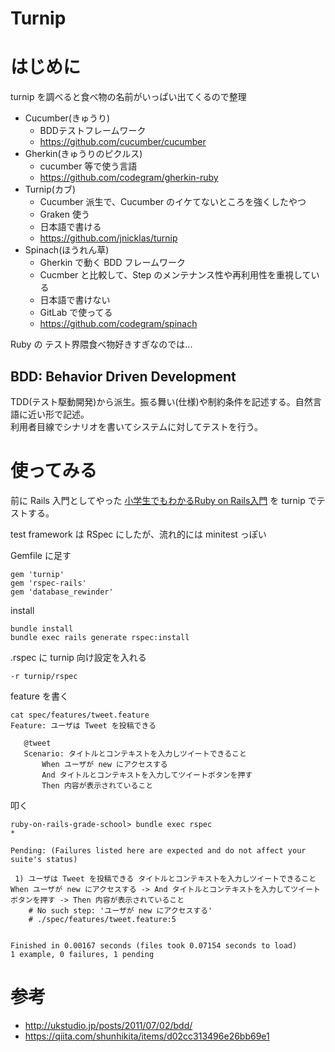 Turnip
===

# はじめに
turnip を調べると食べ物の名前がいっぱい出てくるので整理

- Cucumber(きゅうり)
  - BDDテストフレームワーク
  - https://github.com/cucumber/cucumber
- Gherkin(きゅうりのピクルス)
  - cucumber 等で使う言語
  - https://github.com/codegram/gherkin-ruby
- Turnip(カブ)
  - Cucumber 派生で、Cucumber のイケてないところを強くしたやつ
  - Graken 使う
  - 日本語で書ける
  - https://github.com/jnicklas/turnip
- Spinach(ほうれん草)
  - Gherkin で動く BDD フレームワーク
  - Cucmber と比較して、Step のメンテナンス性や再利用性を重視している
  - 日本語で書けない
  - GitLab で使ってる
  - https://github.com/codegram/spinach

Ruby の テスト界隈食べ物好きすぎなのでは...

## BDD: Behavior Driven Development

TDD(テスト駆動開発)から派生。振る舞い(仕様)や制約条件を記述する。自然言語に近い形で記述。  
利用者目線でシナリオを書いてシステムに対してテストを行う。


# 使ってみる

前に Rails 入門としてやった [小学生でもわかるRuby on Rails入門](https://github.com/nekottyo/ruby-on-rails-grade-schrool) を turnip でテストする。

test framework は RSpec にしたが、流れ的には minitest っぽい

Gemfile に足す

```
gem 'turnip'
gem 'rspec-rails'
gem 'database_rewinder'
```
install
```
bundle install
bundle exec rails generate rspec:install
```
.rspec に turnip 向け設定を入れる
```
-r turnip/rspec
```


feature を書く
```
cat spec/features/tweet.feature
Feature: ユーザは Tweet を投稿できる

   @tweet
   Scenario: タイトルとコンテキストを入力しツイートできること
       When ユーザが new にアクセスする
       And タイトルとコンテキストを入力してツイートボタンを押す
       Then 内容が表示されていること
```
叩く 
```
ruby-on-rails-grade-school> bundle exec rspec
*

Pending: (Failures listed here are expected and do not affect your suite's status)

 1) ユーザは Tweet を投稿できる タイトルとコンテキストを入力しツイートできること When ユーザが new にアクセスする -> And タイトルとコンテキストを入力してツイートボタンを押す -> Then 内容が表示されていること
    # No such step: 'ユーザが new にアクセスする'
    # ./spec/features/tweet.feature:5


Finished in 0.00167 seconds (files took 0.07154 seconds to load)
1 example, 0 failures, 1 pending
```


# 参考
- http://ukstudio.jp/posts/2011/07/02/bdd/
- https://qiita.com/shunhikita/items/d02cc313496e26bb69e1
